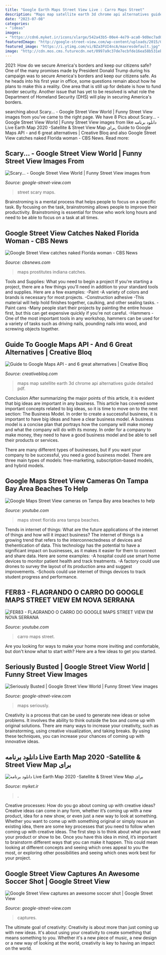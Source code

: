 ```yaml
---
title: "Google Earth Maps Street View Live : Carro Maps Street"
description: "Maps map satellite earth 3d chrome api alternatives guide detailed pdf"
date: "2023-07-08"
categories:
- "ideas"
images:
- "https://cdn6.myket.ir/icons/xlarge/542a43b5-00e4-4e79-aca0-9d0ec7ad071f.png"
featuredImage: "http://google-street-view.com/wp-content/uploads/2015/01/google-street-view-sith2-1024x583.jpg"
featured_image: "https://i.ytimg.com/vi/BZa3FUI4ncA/maxresdefault.jpg"
image: "http://cdn.mos.cms.futurecdn.net/0997a9c37de7ecbfde16ea58b531ebb8.jpg"
---
```



2021: How do we secure America's borders and keep our citizens safe?
One of the many promises made by President Donald Trump during his campaign was to secure America's borders and keep our citizens safe. As he heads into his first year in office, some questions remain about how he plans to make this a reality. One area that is still up for debate is how to fund border security. Another issue that has yet to be resolved is what role the Department of Homeland Security (DHS) will play in securing America's borders.

	

		
searching about Scary... - Google Street View World | Funny Street View images from you've came to the right page. We have 8 Pics about Scary... - Google Street View World | Funny Street View images from like دانلود برنامه Live Earth Map 2020 -Satellite &amp; Street View Map برای, Guide to Google Maps API - and 6 great alternatives | Creative Bloq and also Google Street View catches naked Florida woman - CBS News. Read more:
		
    
## Scary... - Google Street View World | Funny Street View Images From

<img loading=lazy src="http://google-street-view.com/wp-content/uploads/2015/01/google-street-view-sith2-1024x583.jpg" onerror="this.onerror=null;this.src='https://tse3.mm.bing.net/th?id=OIP.uKgQ3n7gpHJA1Hxsu4rmUwHaEN&amp;pid=15.1';" alt="Scary... - Google Street View World | Funny Street View images from">

_Source: google-street-view.com_

>street scary maps. 

	

Brainstroming is a mental process that helps people to focus on a specific task. By focusing on the task, brainstroming allows people to improve their productivity. Brainstroming is essential for those who work long hours and need to be able to focus on a task at all times.

    
## Google Street View Catches Naked Florida Woman - CBS News

<img loading=lazy src="https://cbsnews3.cbsistatic.com/hub/i/r/2011/09/13/802bd5b2-a643-11e2-a3f0-029118418759/thumbnail/1200x630/b16ec60c098bbeaa7f03cb09b2c91e2f/google-street-view.jpg" onerror="this.onerror=null;this.src='https://tse1.mm.bing.net/th?id=OIP.BfMBEuvbFfGe91QORPYPaQHaD4&amp;pid=15.1';" alt="Google Street View catches naked Florida woman - CBS News">

_Source: cbsnews.com_

>maps prostitutes indiana catches. 

	

Tools and Supplies: What you need to begin a project
If you're starting a project, there are a few things you'll need in addition to your standard tools and supplies. Here are a few examples: 
-Paint -A variety of colors and brands is necessary for most projects. 
-Construction adhesive -This material will help hold finishes together, caulking, and other sealing tasks. 
-Paint cans -Many people start their projects by painting the entire house first, but this can get expensive quickly if you're not careful. 
-Hammers -One of the most important tools in any workshop, hammers can be used for a variety of tasks such as driving nails, pounding nails into wood, and screwing objects together.

    
## Guide To Google Maps API - And 6 Great Alternatives | Creative Bloq

<img loading=lazy src="http://cdn.mos.cms.futurecdn.net/0997a9c37de7ecbfde16ea58b531ebb8.jpg" onerror="this.onerror=null;this.src='https://tse2.mm.bing.net/th?id=OIP.qzu5b2N8FnjwVOICICWeTgHaHe&amp;pid=15.1';" alt="Guide to Google Maps API - and 6 great alternatives | Creative Bloq">

_Source: creativebloq.com_

>maps map satellite earth 3d chrome api alternatives guide detailed pdf. 

	

Conclusion
After summarizing the major points of this article, it is evident that big ideas are important in any business. This article has covered some important concepts related to big ideas, so it is time to move on to the next section: The Business Model.
In order to create a successful business, it is important to have big ideas and have a clear business model. A business model is a concise plan that portrays how the company will make money and what the company will do with its money. In order for a company to make money, they need to have a good business model and be able to sell their products or services. 

There are many different types of businesses, but if you want your company to be successful, you need a good business model. There are three main types of models: free-marketing, subscription-based models, and hybrid models.

    
## Google Maps Street View Cameras On Tampa Bay Area Beaches To Help

<img loading=lazy src="https://i.ytimg.com/vi/b0quGD4bSMQ/maxresdefault.jpg" onerror="this.onerror=null;this.src='https://tse2.mm.bing.net/th?id=OIP.IIUcnEgU5QL6XI090jNljQHaEK&amp;pid=15.1';" alt="Google Maps Street View cameras on Tampa Bay area beaches to help">

_Source: youtube.com_

>maps street florida area tampa beaches. 

	

Trends in internet of things: What are the future applications of the internet of things and how will it impact business?
The internet of things is a growing trend that refers to the interconnectedness of devices and thehentication of data. This technology has the potential to have a significant impact on businesses, as it makes it easier for them to connect and share data. Here are some examples: 
-A hospital could use smart home devices to monitor patient health and track treatments. 
-A factory could use drones to survey the layout of its production area and suggest improvements. 
-Schools could use internet of things devices to track student progress and performance.

    
## FER83 - FLAGRANDO O CARRO DO GOOGLE MAPS STREET VIEW EM NOVA SERRANA

<img loading=lazy src="https://i.ytimg.com/vi/BZa3FUI4ncA/maxresdefault.jpg" onerror="this.onerror=null;this.src='https://tse2.mm.bing.net/th?id=OIP.I3rwHkH3ZB46RKw-h_oZzQHaEK&amp;pid=15.1';" alt="FER83 - FLAGRANDO O CARRO DO GOOGLE MAPS STREET VIEW EM NOVA SERRANA">

_Source: youtube.com_

>carro maps street. 

	

Are you looking for ways to make your home more inviting and comfortable, but don't know what to start with? Here are a few ideas to get you started. 

    
## Seriously Busted | Google Street View World | Funny Street View Images

<img loading=lazy src="http://google-street-view.com/wp-content/uploads/2014/01/google-street-view-busted.jpg" onerror="this.onerror=null;this.src='https://tse2.mm.bing.net/th?id=OIP._3urP7im8mWga5f-PMDphwHaDp&amp;pid=15.1';" alt="Seriously Busted | Google Street View World | Funny Street View images">

_Source: google-street-view.com_

>maps seriously. 

	

Creativity is a process that can be used to generate new ideas or solve problems. It involves the ability to think outside the box and come up with original solutions. There are many ways to increase your creativity, such as brainstorming, using creative visualization, and taking breaks. By using these techniques, you can increase your chances of coming up with innovative ideas.

    
## دانلود برنامه Live Earth Map 2020 -Satellite &amp; Street View Map برای

<img loading=lazy src="https://cdn6.myket.ir/icons/xlarge/542a43b5-00e4-4e79-aca0-9d0ec7ad071f.png" onerror="this.onerror=null;this.src='https://tse2.mm.bing.net/th?id=OIP.gUZRq0ONDM1pPFTsi0rOOgHaHa&amp;pid=15.1';" alt="دانلود برنامه Live Earth Map 2020 -Satellite &amp; Street View Map برای">

_Source: myket.ir_

>. 

	

Creative processes: How do you go about coming up with creative ideas?
Creative ideas can come in any form, whether it’s coming up with a new product, idea for a new show, or even just a new way to look at something. Whether you want to come up with something original or simply reuse an existing idea, there are some key processes that you need to follow when coming up with creative ideas. 
The first step is to think about what you want your product or show to be. Once you have this idea in mind, it’s important to brainstorm different ways that you can make it happen. This could mean looking at different concepts and seeing which ones appeal to you the most, or exploring other possibilities and seeing which ones work best for your project.

    
## Google Street View Captures An Awesome Soccer Shot | Google Street View

<img loading=lazy src="http://google-street-view.com/wp-content/uploads/2014/10/google-street-view-argentina-soccer.jpg" onerror="this.onerror=null;this.src='https://tse1.mm.bing.net/th?id=OIP.C1LULRHIN9C_gZuNXd1A6gHaEK&amp;pid=15.1';" alt="Google Street View captures an awesome soccer shot | Google Street View">

_Source: google-street-view.com_

>captures. 

	

The ultimate goal of creativity:
Creativity is about more than just coming up with new ideas. It's about using your creativity to create something that means something to you. Whether it's a new piece of music, a new design or a new way of looking at the world, creativity is key to having an impact on the world.

